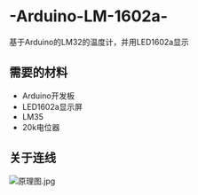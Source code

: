 # -Arduino-LM-1602a-
基于Arduino的LM32的温度计，并用LED1602a显示
## 需要的材料
+ Arduino开发板
+ LED1602a显示屏
+ LM35
+ 20k电位器
## 关于连线
![原理图.jpg](https://github.com/scientificmaniac/-Arduino-LM35-1602a-/blob/main/%E5%8E%9F%E7%90%86%E5%9B%BE.JPG?raw=true "原理图.jpg")
